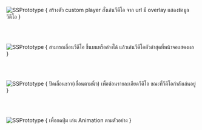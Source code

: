 ![SSPrototype](https://gitlab.com/worawit1/SSPrototype/raw/master/Assets/images/VideoPlaying1View.png) {
  สร้างตัว custom player สั่งเล่นวีดีโอ จาก url มี overlay แสดงข้อมูล วีดีโอ
}

<br><br>

![SSPrototype](https://gitlab.com/worawit1/SSPrototype/raw/master/Assets/images/VideoPlaying2View.png) {
  สามารถเลื่อนวีดีโอ ขึ้นบนหรือล่างได้ แล้วเล่นวีดีโอตัวล่าสุดที่หน้าจอแสดงผล
}

<br><br>

![SSPrototype](https://gitlab.com/worawit1/SSPrototype/raw/master/Assets/images/VideoPlaying3View.png) {
  ปัดเลื่อนขวา(เลื่อนตามนิ้ว) เพื่อซ่อนรายละเอียดวีดีโอ ขณะที่วีดีโอกำลังเล่นอยู่
}

<br><br>

![SSPrototype](https://gitlab.com/worawit1/SSPrototype/raw/master/Assets/images/TapButton.gif) {
  เพื่อกดปุ่ม เล่น Animation ตามตัวอย่าง
}
